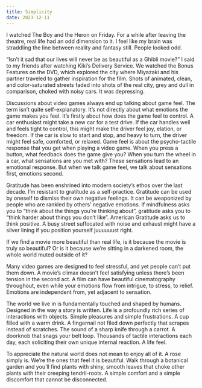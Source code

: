 ```yaml
---
title: Simplicity
date: 2023-12-11
---
```


I watched The Boy and the Heron on Friday. For a while after leaving the theatre, real life had an odd dimension to it. I feel like my brain was straddling the line between reality and fantasy still. People looked odd.

“Isn’t it sad that our lives will never be as beautiful as a Ghibli movie?” I said to my friends after watching Kiki’s Delivery Service. We watched the Bonus Features on the DVD, which explored the city where Miyazaki and his partner traveled to gather inspiration for the film. Shots of animated, clean, and color-saturated streets faded into shots of the real city, grey and dull in comparison, choked with noisy cars. It was depressing.

Discussions about video games always end up talking about game feel. The term isn’t quite self-explanatory. It’s not directly about what emotions the game makes you feel. It’s firstly about how does the game feel to control. A car enthusiast might take a new car for a test drive. If the car handles well and feels tight to control, this might make the driver feel joy, elation, or freedom. If the car is slow to start and stop, and heavy to turn, the driver might feel safe, comforted, or relaxed. Game feel is about the psycho-tactile response that you get when playing a video game. When you press a button, what feedback does the game give you? When you turn the wheel in a car, what sensations are you met with? These sensations lead to an emotional response. But when we talk game feel, we talk about sensations first, emotions second.

Gratitude has been enshrined into modern society’s ethos over the last decade. I’m resistant to gratitude as a self-practice. Gratitude can be used by oneself to dismiss their own negative feelings. It can be weaponized by people who are rankled by others’ negative emotions. If mindfulness asks you to “think about the things you’re thinking about”, gratitude asks you to “think harder about things you don’t like”. American Gratitude asks us to think positive. A busy street suffocated with noise and exhaust might have a silver lining if you position yourself juuuuuust right.

If we find a movie more beautiful than real life, is it because the movie is truly so beautiful? Or is it because we’re sitting in a darkened room, the whole world muted outside of it?

Many video games are designed to feel stressful, and yet people can’t put them down. A movie’s climax doesn’t feel satisfying unless there’s been tension in the second act. A film can have beautiful cinematography throughout, even while your emotions flow from intrigue, to stress, to relief. Emotions are independent from, yet adjacent to sensation.

The world we live in is fundamentally touched and shaped by humans. Designed in the way a story is written. Life is a profoundly rich series of interactions with objects. Simple pleasures and simple frustrations. A cup filled with a warm drink. A fingernail not filed down perfectly that scrapes instead of scratches. The sound of a sharp knife through a carrot. A doorknob that snags your belt loop. Thousands of tactile interactions each day, each soliciting their own unique internal reaction. A life feel.

To appreciate the natural world does not mean to enjoy all of it. A rose simply is. We’re the ones that feel it is beautiful. Walk through a botanical garden and you’ll find plants with shiny, smooth leaves that choke other plants with their creeping tendril-roots. A simple comfort and a simple discomfort that cannot be disconnected.
